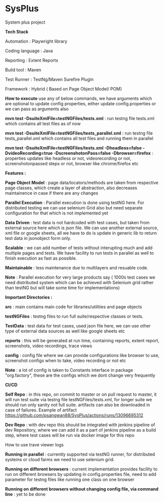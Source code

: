 # SysPlus
System plus project

**Tech Stack**

  Automation : Playwright library

  Coding language : Java

  Reporting : Extent Reports

  Build tool : Maven

  Test Runner : TestNg/Maven Surefire Plugin

  Framework : Hybrid ( Based on Page Object Model/ POM)

**How to execute** 
  use any of below commands, we have arguments which are optional to update config properties, either update config.properties or we can pass as arguments also

  **mvn test -DsuiteXmlFile=testNGFiles/tests.xml**
          :  run testng file tests.xml which contains all test files as of now

  **mvn test -DsuiteXmlFile=testNGFiles/tests_parallel.xml**
          :  run testng file tests_parallel.xml which contains all test files and running them in parallel
          
  **mvn test -DsuiteXmlFile=testNGFiles/tests.xml -Dheadless=false -DvideoRecording=true -DscreenshotonPass=false -Dbrowser=firefox**
          : properties updates like headless or not,  videorecording or not, screenshotonpassed steps or not, browser like chrome/firefox etc

  

**Features :**

  **Page Object Model** : page data/locators/methods are taken from respective page classes, which create a layer of abstraction, also decreases maintainence in case if there are any changes

  **Parallel Execution** : Parallel execution is done using testNG here. For distributed testing we can use selenium Grid also but need separate configuration for that which is not implemented yet

  **Data Driven** : test data is not hardcoded with test cases, but taken from external source here which is json file. We can use another external source, xml file or google sheets, all we have to do is update in generic lib to return test data in jsonobject form only.

  **Scalable** : we can add number of tests without interupting much and add multiple pages and tests. We have facility to run tests in parallel as well to finish execution as fast as possible. 

  **Maintainable** : less maintenance due to multilayers and resuable code.


  **Note** : Parallel execution for very large products say ( 1000s test cases we need distributed system which can be achieved with Selenium grid rather than testNG but will take some time for implementations) 


**Important Directories :**

  **src** : main contains main code for libraries/utilities and page objects

  **testNGFiles** : testng files to run full suite/respective classes or tests. 

  **TestData** : test data for test cases, used json file here, we can use other type of external data sources as well like google sheets etc

  **reports** : this will be generated at run time, containing reports, extent report, screenshots, video recordings, trace views 

  **config** : config file where we can provide configurations like browser to use, screenshot configs when to take, video recording or not etc

  **Note** : a lot of config is taken to Constants interface in package "org.factory", these are the configs which we dont change very frequently


**CI/CD**

  **Self Repo** : in this repo, on commit to master or on pull request to master, it will run test suite via testng file testNGFiles/tests.xml,  for longer suite we should run only sanity not full suite.
                  artifacts can also be downloaded in case of failures.
                  Example of artifact https://github.com/psangwan88/SysPlus/actions/runs/13096695312

  **Dev Repo** :  with dev repo this should be integrated with jenkins pipeline of dev Repository, where we can add it as a part of jenkins pipeline as a build step, where test cases will be run via docker image for this repo

How to use trave viewer logs  

**Running in parallel**  : currently supported via testNG runner, for distributed systems or cloud farms we need to use selenium grid.

**Running on different browsers**  : current implementation provides facility to run on different browsers by updating in config.properties file, need to add parameter for testng files like running one class on one browser

**Running on different browsers without changing config file, via command line**  : yet to be done



  

